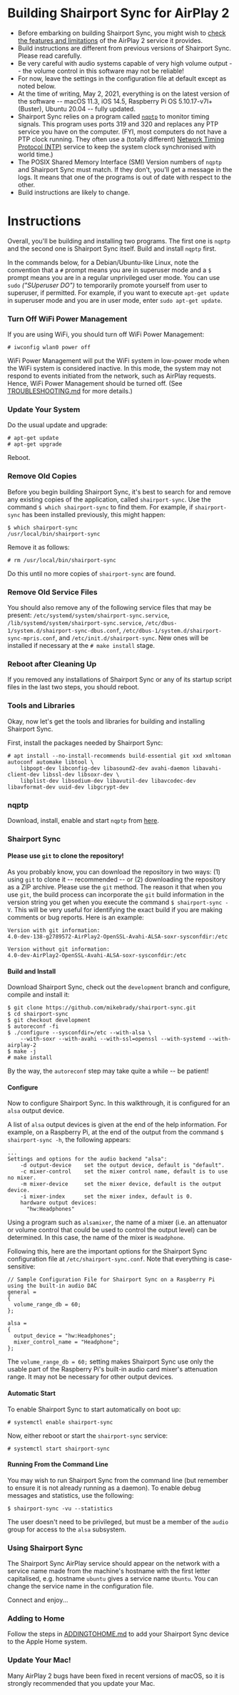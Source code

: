 Building Shairport Sync for AirPlay 2
==
* Before embarking on building Shairport Sync, you might wish to [check the features and limitations](https://github.com/mikebrady/shairport-sync/blob/development/AIRPLAY2.md#features-and-limitations) of the AirPlay 2 service it provides.
* Build instructions are different from previous versions of Shairport Sync. Please read carefully.
* Be very careful with audio systems capable of very high volume output -- the volume control in this software may not be reliable!
* For now, leave the settings in the configuration file at default except as noted below.
* At the time of writing, May 2, 2021, everything is on the latest version of the software -- macOS 11.3, iOS 14.5, Raspberry Pi OS 5.10.17-v7l+ (Buster), Ubuntu 20.04 -- fully updated.
* Shairport Sync relies on a program called [`nqptp`](https://github.com/mikebrady/nqptp) to monitor timing signals. This program uses ports 319 and 320 and replaces any PTP service you have on the computer. 
 (FYI, most computers do not have a PTP clock running. They often use a (totally different) [Network Timing Protocol (NTP)](http://www.ntp.org) service to keep the system clock synchronised with world time.) 
* The POSIX Shared Memory Interface (SMI) Version numbers of `nqptp` and Shairport Sync must match. If they don't, you'll get a message in the logs. It means that one of the programs is out of date with respect to the other.
* Build instructions are likely to change.

Instructions
==
Overall, you'll be building and installing two programs. The first one is `nqptp` and the second one is Shairport Sync itself. Build and install `nqptp` first.

In the commands below, for a Debian/Ubuntu-like Linux, note the convention that a `#` prompt means you are in superuser mode and a `$` prompt means you are in a regular unprivileged user mode. You can use `sudo` *("SUperuser DO")* to temporarily promote yourself from user to superuser, if permitted. For example, if you want to execute `apt-get update` in superuser mode and you are in user mode, enter `sudo apt-get update`.

### Turn Off WiFi Power Management
If you are using WiFi, you should turn off WiFi Power Management:
```
# iwconfig wlan0 power off
```
WiFi Power Management will put the WiFi system in low-power mode when the WiFi system is considered inactive. In this mode, the system may not respond to events initiated from the network, such as AirPlay requests. Hence, WiFi Power Management should be turned off. (See [TROUBLESHOOTING.md](https://github.com/mikebrady/shairport-sync/blob/master/TROUBLESHOOTING.md#wifi-adapter-running-in-power-saving--low-power-mode) for more details.)

### Update Your System
Do the usual update and upgrade:
```
# apt-get update
# apt-get upgrade
```
Reboot.

### Remove Old Copies
Before you begin building Shairport Sync, it's best to search for and remove any existing copies of the application, called `shairport-sync`. Use the command `$ which shairport-sync` to find them. For example, if `shairport-sync` has been installed previously, this might happen:
```
$ which shairport-sync
/usr/local/bin/shairport-sync
```
Remove it as follows:
```
# rm /usr/local/bin/shairport-sync
```
Do this until no more copies of `shairport-sync` are found.

### Remove Old Service Files
You should also remove any of the following service files that may be present: `/etc/systemd/system/shairport-sync.service`, `/lib/systemd/system/shairport-sync.service`, `/etc/dbus-1/system.d/shairport-sync-dbus.conf`, `/etc/dbus-1/system.d/shairport-sync-mpris.conf`, and `/etc/init.d/shairport-sync`. New ones will be installed if necessary at the `# make install` stage.

### Reboot after Cleaning Up
If you removed any installations of Shairport Sync or any of its startup script files in the last two steps, you should reboot.

### Tools and Libraries
Okay, now let's get the tools and libraries for building and installing Shairport Sync.

First, install the packages needed by Shairport Sync:
```
# apt install --no-install-recommends build-essential git xxd xmltoman autoconf automake libtool \
    libpopt-dev libconfig-dev libasound2-dev avahi-daemon libavahi-client-dev libssl-dev libsoxr-dev \
    libplist-dev libsodium-dev libavutil-dev libavcodec-dev libavformat-dev uuid-dev libgcrypt-dev
```

### nqptp ###
Download, install, enable and start `nqptp` from [here](https://github.com/mikebrady/nqptp).

### Shairport Sync

#### Please use `git` to clone the repository!
As you probably know, you can download the repository in two ways: (1) using `git` to clone it  -- recommended -- or (2) downloading the repository as a ZIP archive. Please use the `git` method. The reason it that when you use `git`, the build process can incorporate the `git` build information in the version string you get when you execute the command `$ shairport-sync -V`. This will be very useful for identifying the exact build if you are making comments or bug reports. Here is an example:
```
Version with git information:
4.0-dev-138-g2789572-AirPlay2-OpenSSL-Avahi-ALSA-soxr-sysconfdir:/etc

Version without git information:
4.0-dev-AirPlay2-OpenSSL-Avahi-ALSA-soxr-sysconfdir:/etc
```

#### Build and Install
Download Shairport Sync, check out the `development` branch and configure, compile and install it:
```
$ git clone https://github.com/mikebrady/shairport-sync.git
$ cd shairport-sync
$ git checkout development
$ autoreconf -fi
$ ./configure --sysconfdir=/etc --with-alsa \
    --with-soxr --with-avahi --with-ssl=openssl --with-systemd --with-airplay-2
$ make -j
# make install
```
By the way, the `autoreconf` step may take quite a while -- be patient!

#### Configure
Now to configure Shairport Sync. In this walkthrough, it is configured for an `alsa` output device.

A list of `alsa` output devices is given at the end of the help information. For example, on a Raspberry Pi, at the end of the output from the command `$ shairport-sync -h`, the following appears:

```
...
Settings and options for the audio backend "alsa":
    -d output-device    set the output device, default is "default".
    -c mixer-control    set the mixer control name, default is to use no mixer.
    -m mixer-device     set the mixer device, default is the output device.
    -i mixer-index      set the mixer index, default is 0.
    hardware output devices:
      "hw:Headphones"
```
Using a program such as `alsamixer`, the name of a mixer (i.e. an attenuator or volume control that could be used to control the output level) can be determined. In this case, the name of the mixer is `Headphone`.

Following this, here are the important options for the Shairport Sync configuration file at `/etc/shairport-sync.conf`. Note that everything is case-sensitive:
```
// Sample Configuration File for Shairport Sync on a Raspberry Pi using the built-in audio DAC
general =
{
  volume_range_db = 60;
};

alsa =
{
  output_device = "hw:Headphones";
  mixer_control_name = "Headphone";
};

```
The `volume_range_db = 60;` setting makes Shairport Sync use only the usable part of the Raspberry Pi's built-in audio card mixer's attenuation range. It may not be necessary for other output devices.

#### Automatic Start

To enable Shairport Sync to start automatically on boot up:
```
# systemctl enable shairport-sync
```
Now, either reboot or start the `shairport-sync` service:
```
# systemctl start shairport-sync
```

#### Running From the Command Line

You may wish to run Shairport Sync from the command line (but remember to ensure it is not already running as a daemon). To enable debug messages and statistics, use the following:

```
$ shairport-sync -vu --statistics
```
The user doesn't need to be privileged, but must be a member of the `audio` group for access to the `alsa` subsystem.

### Using Shairport Sync

The Shairport Sync AirPlay service should appear on the network with a service name made from the machine's hostname with the first letter capitalised, e.g. hostname `ubuntu` gives a service name `Ubuntu`. You can change the service name in the configuration file.

Connect and enjoy...

### Adding to Home

Follow the steps in [ADDINGTOHOME.md](https://github.com/mikebrady/shairport-sync/blob/development/ADDINGTOHOME.md) to add your Shairport Sync device to the Apple Home system.

### Update Your Mac!

Many AirPlay 2 bugs have been fixed in recent versions of macOS, so it is strongly recommended that you update your Mac.

